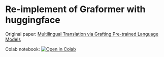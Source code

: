 # Re-implement of Graformer with huggingface

Original paper: [Multilingual Translation via Grafting Pre-trained Language Models](https://arxiv.org/abs/2109.05256)

Colab notebook: 
[![Open in Colab](https://colab.research.google.com/assets/colab-badge.svg)](https://colab.research.google.com/drive/1k5L589DxdrC-4hTVgL9UTaHnSHlO1Jb_?usp=sharing)
